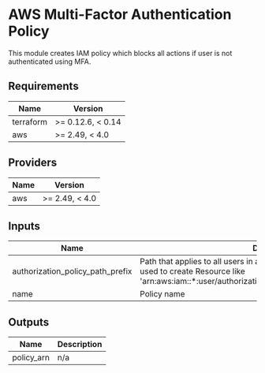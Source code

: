 # AWS Multi-Factor Authentication Policy

This module creates IAM policy which blocks all actions if user is not authenticated using MFA.

## Requirements

| Name | Version |
|------|---------|
| terraform | >= 0.12.6, < 0.14 |
| aws | >= 2.49, < 4.0 |

## Providers

| Name | Version |
|------|---------|
| aws | >= 2.49, < 4.0 |

## Inputs

| Name | Description | Type | Default | Required |
|------|-------------|------|---------|:--------:|
| authorization\_policy\_path\_prefix | Path that applies to all users in authorization policy. Must end with '/'. It's used to create Resource like 'arn:aws:iam::\*:user/authorization\_policy\_path\_prefix/${aws:username}'. | `string` | `""` | no |
| name | Policy name | `string` | `"Authorization"` | no |

## Outputs

| Name | Description |
|------|-------------|
| policy\_arn | n/a |

